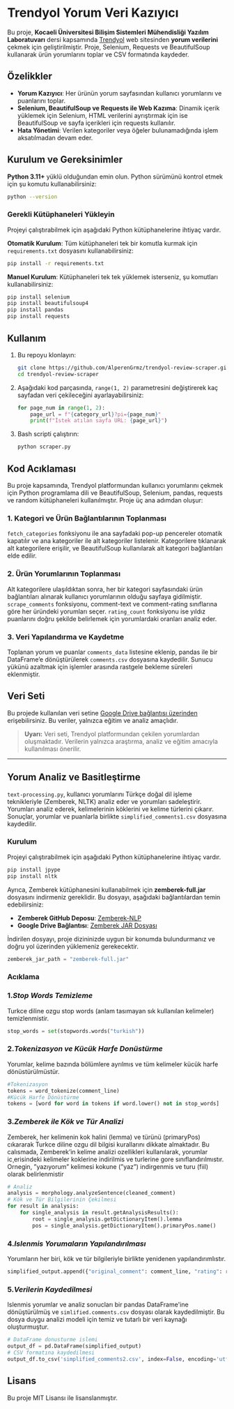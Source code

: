 # Trendyol Yorum Veri Kazıyıcı

Bu proje, **Kocaeli Üniversitesi Bilişim Sistemleri Mühendisliği Yazılım Laboratuvarı** dersi kapsamında [Trendyol](https://www.trendyol.com/) web sitesinden **yorum verilerini** çekmek için geliştirilmiştir. Proje, Selenium, Requests ve BeautifulSoup kullanarak ürün yorumlarını toplar ve CSV formatında kaydeder.

## Özelikkler

- **Yorum Kazıyıcı**: Her ürünün yorum sayfasından kullanıcı yorumlarını ve puanlarını toplar.
- **Selenium, BeautifulSoup ve Requests ile Web Kazıma**: Dinamik içerik yüklemek için Selenium, HTML verilerini ayrıştırmak için ise BeautifulSoup ve sayfa içerikleri için requests kullanılır.
- **Hata Yönetimi**: Verilen kategoriler veya öğeler bulunamadığında işlem aksatılmadan devam eder.

## Kurulum ve Gereksinimler

**Python 3.11+** yüklü olduğundan emin olun.
Python sürümünü kontrol etmek için şu komutu kullanabilirsiniz:

```bash
python --version
```

### Gerekli Kütüphaneleri Yükleyin

Projeyi çalıştırabilmek için aşağıdaki Python kütüphanelerine ihtiyaç vardır.

**Otomatik Kurulum**: Tüm kütüphaneleri tek bir komutla kurmak için `requirements.txt` dosyasını kullanabilirsiniz:

```bash
pip install -r requirements.txt
```

**Manuel Kurulum**: Kütüphaneleri tek tek yüklemek isterseniz, şu komutları kullanabilirsiniz:

```bash
pip install selenium
pip install beautifulsoup4
pip install pandas
pip install requests
```

## Kullanım

1. Bu repoyu klonlayın:

   ```bash
   git clone https://github.com/AlperenGrmz/trendyol-review-scraper.git
   cd trendyol-review-scraper
   ```

2. Aşağıdaki kod parçasında, `range(1, 2)` parametresini değiştirerek kaç sayfadan veri çekileceğini ayarlayabilirsiniz:

    ```python
    for page_num in range(1, 2):
        page_url = f"{category_url}?pi={page_num}"
        print(f"İstek atılan sayfa URL: {page_url}")
    ```

3. Bash scripti çalıştırın:

    ```bash
    python scraper.py
    ```

## Kod Acıklaması

Bu proje kapsamında, Trendyol platformundan kullanıcı yorumlarını çekmek için Python programlama dili ve BeautifulSoup, Selenium, pandas, requests ve random kütüphaneleri kullanılmıştır. Proje üç ana adımdan oluşur:

### 1. Kategori ve Ürün Bağlantılarının Toplanması

`fetch_categories` fonksiyonu ile ana sayfadaki pop-up pencereler otomatik kapatılır ve ana kategoriler ile alt kategoriler listelenir. Kategorilere tıklanarak alt kategorilere erişilir, ve BeautifulSoup kullanılarak alt kategori bağlantıları elde edilir.

### 2. Ürün Yorumlarının Toplanması

Alt kategorilere ulaşıldıktan sonra, her bir kategori sayfasındaki ürün bağlantıları alınarak kullanıcı yorumlarının olduğu sayfaya gidilmiştir. `scrape_comments` fonksiyonu, comment-text ve comment-rating sınıflarına göre her üründeki yorumları seçer. `rating_count` fonksiyonu ise yıldız puanlarını doğru şekilde belirlemek için yorumlardaki oranları analiz eder.

### 3. Veri Yapılandırma ve Kaydetme

Toplanan yorum ve puanlar `comments_data` listesine eklenip, pandas ile bir DataFrame’e dönüştürülerek `comments.csv` dosyasına kaydedilir. Sunucu yükünü azaltmak için işlemler arasında rastgele bekleme süreleri eklenmiştir.

## Veri Seti

Bu projede kullanılan veri setine [Google Drive bağlantısı üzerinden](https://drive.google.com/drive/folders/127UIPZt-PtSNaxbG2G67CC7SCr50NEa_) erişebilirsiniz. Bu veriler, yalnızca eğitim ve analiz amaçlıdır.

> **Uyarı:** Veri seti, Trendyol platformundan çekilen yorumlardan oluşmaktadır. Verilerin yalnızca araştırma, analiz ve eğitim amacıyla kullanılması önerilir.

---

## Yorum Analiz ve Basitleştirme

`text-processing.py`, kullanıcı yorumlarını Türkçe doğal dil işleme teknikleriyle (Zemberek, NLTK) analiz eder ve yorumları sadeleştirir. Yorumları analiz ederek, kelimelerinin köklerini ve kelime türlerini çıkarır. Sonuçlar, yorumlar ve puanlarla birlikte `simplified_comments1.csv` dosyasına kaydedilir.

### Kurulum

Projeyi çalıştırabilmek için aşağıdaki Python kütüphanelerine ihtiyaç vardır.

```bash
pip install jpype
pip install nltk
```

Ayrıca, Zemberek kütüphanesini kullanabilmek için **zemberek-full.jar** dosyasını indirmeniz gereklidir. Bu dosyayı, aşağıdaki bağlantılardan temin edebilirsiniz:

- **Zemberek GitHub Deposu**: [Zemberek-NLP](https://github.com/ahmetaa/zemberek-nlp)
- **Google Drive Bağlantısı**: [Zemberek JAR Dosyası](https://drive.google.com/drive/folders/your-folder-link-here)

İndirilen dosyayı, proje dizininizde uygun bir konumda bulundurmanız ve doğru yol üzerinden yüklemeniz gerekecektir.

```python
zemberek_jar_path = "zemberek-full.jar"
```

### Acıklama

### 1.*Stop Words Temizleme*

Turkce diline ozgu stop words (anlam tasımayan sık kullanılan kelimeler) temizlenmistir.

```python
stop_words = set(stopwords.words("turkish"))
```

### 2.*Tokenizasyon ve Kücük Harfe Donüstürme*

Yorumlar, kelime bazında bölümlere ayrılmıs ve tüm kelimeler kücük harfe dönüstürülmüstür.

```python
#Tokenizasyon
tokens = word_tokenize(comment_line) 
#Kücük Harfe Dönüstürme
tokens = [word for word in tokens if word.lower() not in stop_words] 
```

### 3.*Zemberek ile Kök ve Tür Analizi*

Zemberek, her kelimenin kok halini (lemma) ve türünü (primaryPos) cıkararak Turkce diline ozgu dil bilgisi kurallarını dikkate almaktadır. Bu calısmada, Zemberek’in kelime analizi ozellikleri kullanılarak, yorumlar ic¸erisindeki kelimeler koklerine indirilmis ve turlerine gore sınıflandırılmıstır. Ornegin, ”yazıyorum” kelimesi kokune (”yaz”) indirgenmis ve turu (fiil) olarak belirlenmistir

```python
# Analiz
analysis = morphology.analyzeSentence(cleaned_comment)
# Kök ve Tür Bilgilerinin Çekilmesi
for result in analysis:
    for single_analysis in result.getAnalysisResults():
        root = single_analysis.getDictionaryItem().lemma
        pos = single_analysis.getDictionaryItem().primaryPos.name()
```

### 4.*Islenmis Yorumaların Yapılandırılması*

Yorumların her biri, kök ve tür bilgileriyle birlikte yenidenen yapılandırımlıstır.

```python
simplified_output.append({"original_comment": comment_line, "rating": rating_line, "processed": processed_line})
```

### 5.*Verilerin Kaydedilmesi*

Islenmis yorumlar ve analiz sonucları bir pandas DataFrame'ine dönüştürülmüş ve `simlified.comments.csv` dosyası olarak kaydedilmiştir. Bu dosya duygu analizi modeli için temiz ve tutarlı bir veri kaynağı oluşturmuştur.

```python
# DataFrame donusturme islemi
output_df = pd.DataFrame(simplified_output)
# CSV formatına kaydedilmesi
output_df.to_csv('simplified_comments2.csv', index=False, encoding='utf-8-sig')
```

## Lisans

Bu proje MIT Lisansı ile lisanslanmıştır.
